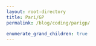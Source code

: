 ```yaml
---
layout: root-directory
title: Pari/GP
permalink: /blog/coding/parigp/

enumerate_grand_children: true
---
```

